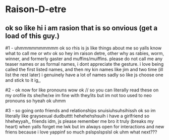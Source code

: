 # Raison-D-etre

## ok so like hi i am rasion that is so onvious (get a load of this guy.)

#1 - uhmmmmmmmmmm ok so rhis is js like things about me so yalls know what to call me or wtv
ok so hey im raison detre, other why as rabies, worm, winner, and formerly gaster and muffins/muiffins. please do not call me any teaser names or as formal names, i dont appreciate the gesture. i love being called the first listed names, and then my kin names like jim and two time (ill list the rest later) i genuinely have a lot of names sadly so like js choose one and stick to it ig,,

#2 - ok now for like pronouns wow ok // so you can literally read these on my orofile its she/he/xe im fine with they/its but im not too used to neo pronouns so hyeah ok uhmm
  
#3 - so going onto friends and relationships snuisiuhsuhsihissh ok so im literally like graysexual dudbutttt hehehehshsuih i have a girlfriend so hheheyyah,, friends idm, js please remember me bro it truly (breaks my heart) when yalls forget me lwk but im always open for interactions and new friens because i love yappinf so much pslspslspslsl ok
uhm what next???
